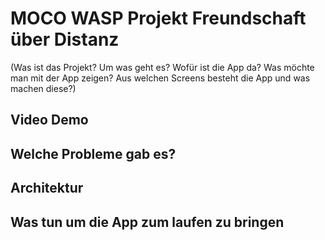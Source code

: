 # MOCO WASP Projekt Freundschaft über Distanz
(Was ist das Projekt? Um was geht es? Wofür ist die App da? Was möchte man mit der App zeigen? Aus welchen Screens besteht die App und was machen diese?)

## Video Demo

## Welche Probleme gab es?


## Architektur

## Was tun um die App zum laufen zu bringen
